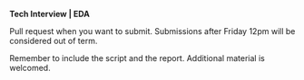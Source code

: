 **Tech Interview | EDA**

Pull request when you want to submit. Submissions after Friday 12pm will be considered out of term. 

Remember to include the script and the report. Additional material is welcomed. 

